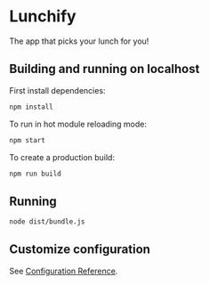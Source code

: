 # Lunchify

The app that picks your lunch for you!

## Building and running on localhost

First install dependencies:

```sh
npm install
```

To run in hot module reloading mode:

```sh
npm start
```

To create a production build:

```sh
npm run build
```

## Running

```sh
node dist/bundle.js
```

## Customize configuration

See [Configuration Reference](https://cli.vuejs.org/config/).
